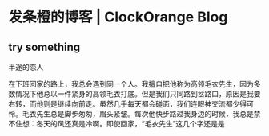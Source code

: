 # 发条橙的博客 | ClockOrange Blog

## try something
半途的恋人

在下班回家的路上，我总会遇到同一个人。我擅自把他称为高领毛衣先生，因为多数情况下他总以一件紧身的高领毛衣打底。但是我们只同路到岔路口，原因是我要右转，而他则是继续向前走。虽然几乎每天都会碰面，我们连眼神交流都少得可怜。毛衣先生总是脚步匆匆，眉头紧皱。每次他快步路过我身边的时候，我总是禁不住想：冬天的风还真是冷啊。即使回家，“毛衣先生”这几个字还是是

